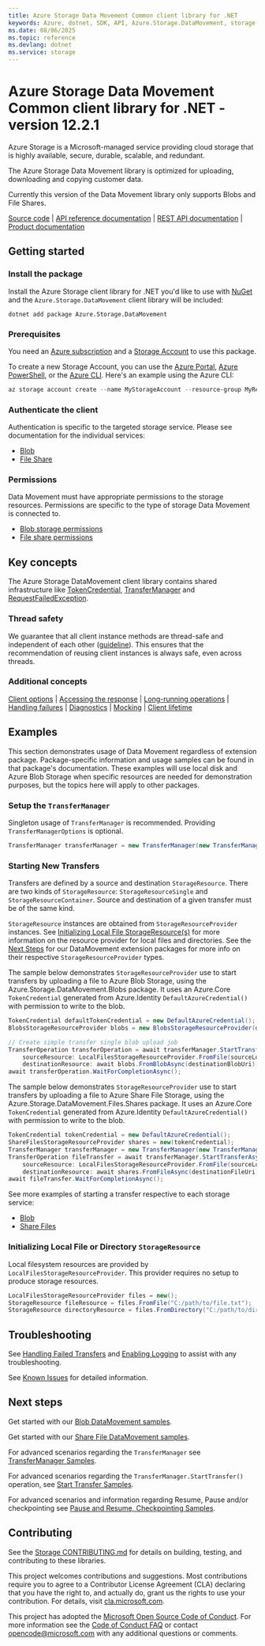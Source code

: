 ```yaml
---
title: Azure Storage Data Movement Common client library for .NET
keywords: Azure, dotnet, SDK, API, Azure.Storage.DataMovement, storage
ms.date: 08/06/2025
ms.topic: reference
ms.devlang: dotnet
ms.service: storage
---
```

# Azure Storage Data Movement Common client library for .NET - version 12.2.1 


Azure Storage is a Microsoft-managed service providing cloud storage that is
highly available, secure, durable, scalable, and redundant.

The Azure Storage Data Movement library is optimized for uploading, downloading and
copying customer data.

Currently this version of the Data Movement library only supports Blobs and File Shares.

[Source code][source] | [API reference documentation][docs] | [REST API documentation][rest_docs] | [Product documentation][product_docs]

## Getting started

### Install the package

Install the Azure Storage client library for .NET you'd like to use with
[NuGet][nuget] and the `Azure.Storage.DataMovement` client library will be included:

```dotnetcli
dotnet add package Azure.Storage.DataMovement
```

### Prerequisites

You need an [Azure subscription][azure_sub] and a
[Storage Account][storage_account_docs] to use this package.

To create a new Storage Account, you can use the [Azure Portal][storage_account_create_portal],
[Azure PowerShell][storage_account_create_ps], or the [Azure CLI][storage_account_create_cli].
Here's an example using the Azure CLI:

```Powershell
az storage account create --name MyStorageAccount --resource-group MyResourceGroup --location westus --sku Standard_LRS
```

### Authenticate the client

Authentication is specific to the targeted storage service. Please see documentation for the individual services:
- [Blob](https://github.com/Azure/azure-sdk-for-net/tree/Azure.Storage.DataMovement_12.2.1/sdk/storage/Azure.Storage.Blobs/README.md#authenticate-the-client)
- [File Share](https://github.com/Azure/azure-sdk-for-net/tree/Azure.Storage.DataMovement_12.2.1/sdk/storage/Azure.Storage.Files.Shares/README.md#authenticate-the-client)

### Permissions

Data Movement must have appropriate permissions to the storage resources.
Permissions are specific to the type of storage Data Movement is connected to.

- [Blob storage permissions](https://github.com/Azure/azure-sdk-for-net/blob/Azure.Storage.DataMovement_12.2.1/sdk/storage/Azure.Storage.DataMovement.Blobs/README.md#permissions)
- [File share permissions](https://github.com/Azure/azure-sdk-for-net/blob/Azure.Storage.DataMovement_12.2.1/sdk/storage/Azure.Storage.DataMovement.Files.Shares/README.md#permissions)

## Key concepts

The Azure Storage DataMovement client library contains shared infrastructure like
[TokenCredential](https://learn.microsoft.com/dotnet/api/azure.core.tokencredential?view=azure-dotnet), [TransferManager](#setup-the-transfermanager) and [RequestFailedException][RequestFailedException].

### Thread safety
We guarantee that all client instance methods are thread-safe and independent of each other ([guideline](https://azure.github.io/azure-sdk/dotnet_introduction.html#dotnet-service-methods-thread-safety)). This ensures that the recommendation of reusing client instances is always safe, even across threads.

### Additional concepts
<!-- CLIENT COMMON BAR -->
[Client options](https://github.com/Azure/azure-sdk-for-net/blob/Azure.Storage.DataMovement_12.2.1/sdk/core/Azure.Core/README.md#configuring-service-clients-using-clientoptions) |
[Accessing the response](https://github.com/Azure/azure-sdk-for-net/blob/Azure.Storage.DataMovement_12.2.1/sdk/core/Azure.Core/README.md#accessing-http-response-details-using-responset) |
[Long-running operations](https://github.com/Azure/azure-sdk-for-net/blob/Azure.Storage.DataMovement_12.2.1/sdk/core/Azure.Core/README.md#consuming-long-running-operations-using-operationt) |
[Handling failures](https://github.com/Azure/azure-sdk-for-net/blob/Azure.Storage.DataMovement_12.2.1/sdk/core/Azure.Core/README.md#reporting-errors-requestfailedexception) |
[Diagnostics](https://github.com/Azure/azure-sdk-for-net/blob/Azure.Storage.DataMovement_12.2.1/sdk/core/Azure.Core/samples/Diagnostics.md) |
[Mocking](https://learn.microsoft.com/dotnet/azure/sdk/unit-testing-mocking) |
[Client lifetime](https://devblogs.microsoft.com/azure-sdk/lifetime-management-and-thread-safety-guarantees-of-azure-sdk-net-clients/)
<!-- CLIENT COMMON BAR -->

## Examples

This section demonstrates usage of Data Movement regardless of extension package. Package-specific information and usage samples can be found in that package's documentation. These examples will use local disk and Azure Blob Storage when specific resources are needed for demonstration purposes, but the topics here will apply to other packages.

### Setup the `TransferManager`

Singleton usage of `TransferManager` is recommended. Providing `TransferManagerOptions` is optional.

```C# Snippet:CreateTransferManagerSimple_BasePackage
TransferManager transferManager = new TransferManager(new TransferManagerOptions());
```

### Starting New Transfers

Transfers are defined by a source and destination `StorageResource`. There are two kinds of `StorageResource`: `StorageResourceSingle` and `StorageResourceContainer`. Source and destination of a given transfer must be of the same kind.

`StorageResource` instances are obtained from `StorageResourceProvider` instances. See [Initializing Local File StorageResource(s)](#initializing-local-file-storageresource) for more information on the resource provider for local files and directories. See the [Next Steps](#next-steps) for our DataMovement extension packages for more info on their respective `StorageResourceProvider` types.

The sample below demonstrates `StorageResourceProvider` use to start transfers by uploading a file to Azure Blob Storage, using the Azure.Storage.DataMovement.Blobs package. It uses an Azure.Core `TokenCredential` generated from Azure.Identity `DefaultAzureCredential()` with permission to write to the blob.

```C# Snippet:SimpleBlobUpload_BasePackage
TokenCredential defaultTokenCredential = new DefaultAzureCredential();
BlobsStorageResourceProvider blobs = new BlobsStorageResourceProvider(defaultTokenCredential);

// Create simple transfer single blob upload job
TransferOperation transferOperation = await transferManager.StartTransferAsync(
    sourceResource: LocalFilesStorageResourceProvider.FromFile(sourceLocalPath),
    destinationResource: await blobs.FromBlobAsync(destinationBlobUri));
await transferOperation.WaitForCompletionAsync();
```

The sample below demonstrates `StorageResourceProvider` use to start transfers by uploading a file to Azure Share File Storage, using the Azure.Storage.DataMovement.Files.Shares package. It uses an Azure.Core `TokenCredential` generated from Azure.Identity `DefaultAzureCredential()` with permission to write to the blob.

```C# Snippet:SimplefileUpload_Shares
TokenCredential tokenCredential = new DefaultAzureCredential();
ShareFilesStorageResourceProvider shares = new(tokenCredential);
TransferManager transferManager = new TransferManager(new TransferManagerOptions());
TransferOperation fileTransfer = await transferManager.StartTransferAsync(
    sourceResource: LocalFilesStorageResourceProvider.FromFile(sourceLocalFile),
    destinationResource: await shares.FromFileAsync(destinationFileUri));
await fileTransfer.WaitForCompletionAsync();
```

See more examples of starting a transfer respective to each storage service:
- [Blob](https://github.com/Azure/azure-sdk-for-net/tree/Azure.Storage.DataMovement_12.2.1/sdk/storage/Azure.Storage.DataMovement.Blobs#upload)
- [Share Files](https://github.com/Azure/azure-sdk-for-net/tree/Azure.Storage.DataMovement_12.2.1/sdk/storage/Azure.Storage.DataMovement.Files.Shares#upload)

### Initializing Local File or Directory `StorageResource`

Local filesystem resources are provided by `LocalFilesStorageResourceProvider`. This provider requires no setup to produce storage resources.

```csharp
LocalFilesStorageResourceProvider files = new();
StorageResource fileResource = files.FromFile("C:/path/to/file.txt");
StorageResource directoryResource = files.FromDirectory("C:/path/to/dir");
```

## Troubleshooting

See [Handling Failed Transfers](#handling-failed-transfers) and [Enabling Logging](https://learn.microsoft.com/dotnet/azure/sdk/logging) to assist with any troubleshooting.

See [Known Issues](https://github.com/Azure/azure-sdk-for-net/blob/Azure.Storage.DataMovement_12.2.1/sdk/storage/Azure.Storage.DataMovement/KnownIssues.md) for detailed information.

## Next steps

Get started with our [Blob DataMovement samples][blob_samples].

Get started with our [Share File DataMovement samples][share_samples].

For advanced scenarios regarding the `TransferManager` see [TransferManager Samples](https://github.com/Azure/azure-sdk-for-net/blob/Azure.Storage.DataMovement_12.2.1/sdk/storage/Azure.Storage.DataMovement/samples/TransferManager.md).

For advanced scenarios regarding the `TransferManager.StartTransfer()` operation, see [Start Transfer Samples](https://github.com/Azure/azure-sdk-for-net/blob/Azure.Storage.DataMovement_12.2.1/sdk/storage/Azure.Storage.DataMovement/samples/StartTransfer.md).

For advanced scenarios and information regarding Resume, Pause and/or checkpointing see [Pause and Resume, Checkpointing Samples](https://github.com/Azure/azure-sdk-for-net/blob/Azure.Storage.DataMovement_12.2.1/sdk/storage/Azure.Storage.DataMovement/samples/PauseResumeCheckpointing.md).

## Contributing

See the [Storage CONTRIBUTING.md][storage_contrib] for details on building,
testing, and contributing to these libraries.

This project welcomes contributions and suggestions.  Most contributions require
you to agree to a Contributor License Agreement (CLA) declaring that you have
the right to, and actually do, grant us the rights to use your contribution. For
details, visit [cla.microsoft.com][cla].

This project has adopted the [Microsoft Open Source Code of Conduct][coc].
For more information see the [Code of Conduct FAQ][coc_faq]
or contact [opencode@microsoft.com][coc_contact] with any
additional questions or comments.

<!-- LINKS -->
[source]: https://github.com/Azure/azure-sdk-for-net/tree/Azure.Storage.DataMovement_12.2.1/sdk/storage/Azure.Storage.DataMovement/src
[docs]: https://learn.microsoft.com/dotnet/api/azure.storage
[rest_docs]: https://learn.microsoft.com/rest/api/storageservices/
[product_docs]: https://learn.microsoft.com/azure/storage/
[nuget]: https://www.nuget.org/
[storage_account_docs]: https://learn.microsoft.com/azure/storage/common/storage-account-overview
[storage_account_create_ps]: https://learn.microsoft.com/azure/storage/common/storage-quickstart-create-account?tabs=azure-powershell
[storage_account_create_cli]: https://learn.microsoft.com/azure/storage/common/storage-quickstart-create-account?tabs=azure-cli
[storage_account_create_portal]: https://learn.microsoft.com/azure/storage/common/storage-quickstart-create-account?tabs=azure-portal
[azure_cli]: https://learn.microsoft.com/cli/azure
[azure_sub]: https://azure.microsoft.com/free/dotnet/
[auth_credentials]: https://github.com/Azure/azure-sdk-for-net/blob/Azure.Storage.DataMovement_12.2.1/sdk/storage/Azure.Storage.Common/src/StorageSharedKeyCredential.cs
[blobs_examples]: https://github.com/Azure/azure-sdk-for-net/tree/Azure.Storage.DataMovement_12.2.1/sdk/storage/Azure.Storage.DataMovement.Blobs#examples
[RequestFailedException]: https://github.com/Azure/azure-sdk-for-net/tree/Azure.Storage.DataMovement_12.2.1/sdk/core/Azure.Core/src/RequestFailedException.cs
[error_codes]: https://learn.microsoft.com/rest/api/storageservices/common-rest-api-error-codes
[blob_samples]: https://github.com/Azure/azure-sdk-for-net/tree/Azure.Storage.DataMovement_12.2.1/sdk/storage/Azure.Storage.DataMovement.Blobs/samples
[share_samples]: https://github.com/Azure/azure-sdk-for-net/tree/Azure.Storage.DataMovement_12.2.1/sdk/storage/Azure.Storage.DataMovement.Files.Shares/samples
[storage_contrib]: https://github.com/Azure/azure-sdk-for-net/blob/Azure.Storage.DataMovement_12.2.1/sdk/storage/CONTRIBUTING.md
[cla]: https://cla.microsoft.com
[coc]: https://opensource.microsoft.com/codeofconduct/
[coc_faq]: https://opensource.microsoft.com/codeofconduct/faq/
[coc_contact]: mailto:opencode@microsoft.com

